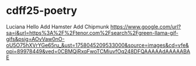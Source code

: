 # cdff25-poetry
Luciana
Hello
Add Hamster
Add Chipmunk
https://www.google.com/url?sa=i&url=https%3A%2F%2Ftenor.com%2Fsearch%2Fgreen-llama-gif-gifs&psig=AOvVaw0nO-oU5O75hXVrYGe65ru_&ust=1758045209533000&source=images&cd=vfe&opi=89978449&ved=0CBMQjRxqFwoTCMiuvfOq248DFQAAAAAdAAAAABAE

